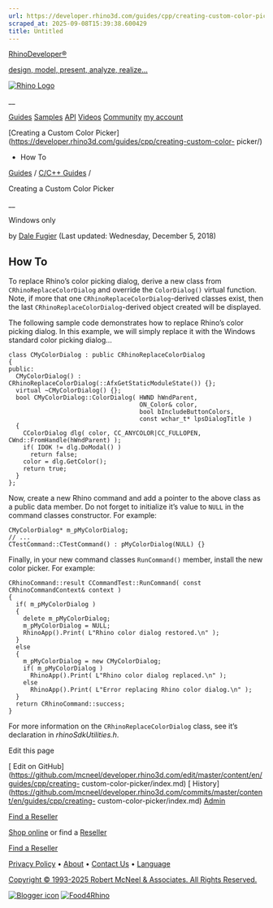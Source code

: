 ```yaml
---
url: https://developer.rhino3d.com/guides/cpp/creating-custom-color-picker/
scraped_at: 2025-09-08T15:39:38.600429
title: Untitled
---
```


[RhinoDeveloper®](/)

[design, model, present, analyze, realize...](/)

[![Rhino Logo](https://developer.rhino3d.com/images/rhinodevlogo.png)](/)

__

[Guides](https://developer.rhino3d.com/guides)
[Samples](https://developer.rhino3d.com/samples)
[API](https://developer.rhino3d.com/api)
[Videos](https://developer.rhino3d.com/videos)
[Community](https://discourse.mcneel.com/c/rhino-developer) [my account
](https://www.rhino3d.com/my-account/ "Manage your account, licenses, and
teams")

[Creating a Custom Color
Picker](https://developer.rhino3d.com/guides/cpp/creating-custom-color-
picker/)

  * How To

[Guides](https://developer.rhino3d.com/en/guides/) / [C/C++
Guides](https://developer.rhino3d.com/en/guides/cpp/) /

Creating a Custom Color Picker

__

Windows only

by [Dale Fugier](https://discourse.mcneel.com/u/dale/) (Last updated:
Wednesday, December 5, 2018)

## How To

To replace Rhino’s color picking dialog, derive a new class from
`CRhinoReplaceColorDialog` and override the `ColorDialog()` virtual function.
Note, if more that one `CRhinoReplaceColorDialog`-derived classes exist, then
the last `CRhinoReplaceColorDialog`-derived object created will be displayed.

The following sample code demonstrates how to replace Rhino’s color picking
dialog. In this example, we will simply replace it with the Windows standard
color picking dialog…

    
    
    class CMyColorDialog : public CRhinoReplaceColorDialog
    {
    public:
      CMyColorDialog() : CRhinoReplaceColorDialog(::AfxGetStaticModuleState()) {};
      virtual ~CMyColorDialog() {};
      bool CMyColorDialog::ColorDialog( HWND hWndParent,
                                        ON_Color& color,
                                        bool bIncludeButtonColors,
                                        const wchar_t* lpsDialogTitle )
      {
        CColorDialog dlg( color, CC_ANYCOLOR|CC_FULLOPEN, CWnd::FromHandle(hWndParent) );
        if( IDOK != dlg.DoModal() )
          return false;
        color = dlg.GetColor();
        return true;
      }
    };
    

Now, create a new Rhino command and add a pointer to the above class as a
public data member. Do not forget to initialize it’s value to `NULL` in the
command classes constructor. For example:

    
    
    CMyColorDialog* m_pMyColorDialog;
    // ...
    CTestCommand::CTestCommand() : pMyColorDialog(NULL) {}
    

Finally, in your new command classes `RunCommand()` member, install the new
color picker. For example:

    
    
    CRhinoCommand::result CCommandTest::RunCommand( const CRhinoCommandContext& context )
    {
      if( m_pMyColorDialog )
      {
        delete m_pMyColorDialog;
        m_pMyColorDialog = NULL;
        RhinoApp().Print( L"Rhino color dialog restored.\n" );
      }
      else
      {
        m_pMyColorDialog = new CMyColorDialog;
        if( m_pMyColorDialog )
          RhinoApp().Print( L"Rhino color dialog replaced.\n" );
        else
          RhinoApp().Print( L"Error replacing Rhino color dialog.\n" );
      }
      return CRhinoCommand::success;
    }
    

For more information on the `CRhinoReplaceColorDialog` class, see it’s
declaration in _rhinoSdkUtilities.h_.

Edit this page

[ Edit on
GitHub](https://github.com/mcneel/developer.rhino3d.com/edit/master/content/en/guides/cpp/creating-
custom-color-picker/index.md) [
History](https://github.com/mcneel/developer.rhino3d.com/commits/master/content/en/guides/cpp/creating-
custom-color-picker/index.md) [ Admin](https://developer.rhino3d.com/admin)

[Find a Reseller](https://www.rhino3d.com/sales)

[Shop online](https://www.rhino3d.com/store) or find a
[Reseller](https://www.rhino3d.com/sales)

[Find a Reseller](https://www.rhino3d.com/sales)

[Privacy Policy](https://www.rhino3d.com/privacy) •
[About](https://www.rhino3d.com/mcneel/about) • [Contact
Us](https://www.rhino3d.com/mcneel/contact) • [
Language](https://www.rhino3d.com/language "Change to a different region or
language")

[Copyright © 1993-2025 Robert McNeel & Associates. All Rights
Reserved.](https://www.rhino3d.com/mcneel/about)

[](https://www.facebook.com/McNeelRhinoceros/)
[](https://twitter.com/bobmcneel) [](https://www.linkedin.com/groups/75313/)
[](https://www.youtube.com/user/RhinoGuide/videos) [](https://vimeo.com/rhino)
[![Blogger
icon](https://developer.rhino3d.com/images/blogger.svg)](http://blog.rhino3d.com/)
[![Food4Rhino](https://developer.rhino3d.com/images/f4r_icon_01.svg)](https://www.food4rhino.com)

